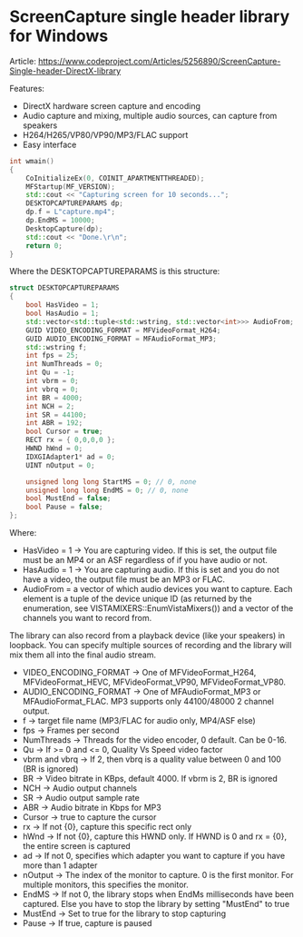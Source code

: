 # ScreenCapture single header library for Windows

Article: https://www.codeproject.com/Articles/5256890/ScreenCapture-Single-header-DirectX-library

Features:
* DirectX hardware screen capture and encoding
* Audio capture and mixing, multiple audio sources, can capture from speakers
* H264/H265/VP80/VP90/MP3/FLAC support
* Easy interface

```C++
int wmain()
{
	CoInitializeEx(0, COINIT_APARTMENTTHREADED);
	MFStartup(MF_VERSION);
	std::cout << "Capturing screen for 10 seconds...";
	DESKTOPCAPTUREPARAMS dp;
	dp.f = L"capture.mp4";
	dp.EndMS = 10000;
	DesktopCapture(dp);
	std::cout << "Done.\r\n";
	return 0;
}
```

Where the DESKTOPCAPTUREPARAMS is this structure:


```C++
struct DESKTOPCAPTUREPARAMS
{
    bool HasVideo = 1;
    bool HasAudio = 1;
    std::vector<std::tuple<std::wstring, std::vector<int>>> AudioFrom;
    GUID VIDEO_ENCODING_FORMAT = MFVideoFormat_H264;
    GUID AUDIO_ENCODING_FORMAT = MFAudioFormat_MP3;
    std::wstring f;
    int fps = 25;
    int NumThreads = 0;
    int Qu = -1;
    int vbrm = 0;
    int vbrq = 0;
    int BR = 4000;
    int NCH = 2;
    int SR = 44100;
    int ABR = 192;
    bool Cursor = true;
    RECT rx = { 0,0,0,0 };
    HWND hWnd = 0;
    IDXGIAdapter1* ad = 0;
    UINT nOutput = 0;

    unsigned long long StartMS = 0; // 0, none
    unsigned long long EndMS = 0; // 0, none
    bool MustEnd = false;
    bool Pause = false;
};
```
Where:

* HasVideo = 1 -> You are capturing video. If this is set, the output file must be an MP4 or an ASF regardless of if you have audio or not.
* HasAudio = 1 -> You are capturing audio. If this is set and you do not have a video, the output file must be an MP3 or FLAC. 
* AudioFrom = a vector of which audio devices you want to capture. Each element is a tuple of the device unique ID (as returned by the enumeration, see VISTAMIXERS::EnumVistaMixers()) and a vector of the channels you want to record from.

The library can also record from a playback device (like your speakers) in loopback. You can specify multiple sources of recording and the library will mix them all into the final audio stream.

* VIDEO_ENCODING_FORMAT -> One of MFVideoFormat_H264, MFVideoFormat_HEVC, MFVideoFormat_VP90, MFVideoFormat_VP80.
* AUDIO_ENCODING_FORMAT -> One of MFAudioFormat_MP3 or MFAudioFormat_FLAC. MP3 supports only 44100/48000 2 channel output.
* f -> target file name (MP3/FLAC for audio only, MP4/ASF else)
* fps -> Frames per second
* NumThreads -> Threads for the video encoder, 0 default. Can be 0-16.
* Qu -> If >= 0 and <= 0, Quality Vs Speed video factor
* vbrm and vbrq -> If 2, then vbrq is a quality value between 0 and 100 (BR is ignored)
* BR -> Video bitrate in KBps, default 4000. If vbrm is 2, BR is ignored
* NCH -> Audio output channels
* SR -> Audio output sample rate
* ABR -> Audio bitrate in Kbps for MP3
* Cursor -> true to capture the cursor
* rx -> If not {0}, capture this specific rect only
* hWnd -> If not {0}, capture this HWND only. If HWND is 0 and rx = {0}, the entire screen is captured
* ad -> If not 0, specifies which adapter you want to capture if you have more than 1 adapter
* nOutput -> The index of the monitor to capture. 0 is the first monitor. For multiple monitors, this specifies the monitor.
* EndMS -> If not 0, the library stops when EndMs milliseconds have been captured. Else you have to stop the library by setting "MustEnd" to true
* MustEnd -> Set to true for the library to stop capturing
* Pause -> If true, capture is paused




